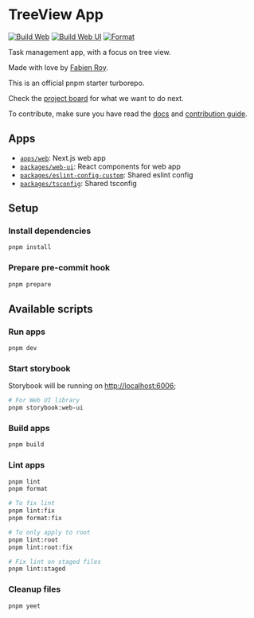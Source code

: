 # TreeView App

[![Build Web](https://github.com/treeview-app/treeview/actions/workflows/build-web.yml/badge.svg)](https://github.com/treeview-app/treeview/actions/workflows/build-web.yml)
[![Build Web UI](https://github.com/treeview-app/treeview/actions/workflows/build-web-ui.yml/badge.svg)](https://github.com/treeview-app/treeview/actions/workflows/build-web-ui.yml)
[![Format](https://github.com/treeview-app/treeview/actions/workflows/format.yml/badge.svg)](https://github.com/treeview-app/treeview/actions/workflows/format.yml)

Task management app, with a focus on tree view.

Made with love by [Fabien Roy](https://github.com/ExiledNarwal28).

This is an official pnpm starter turborepo.

Check the [project board](https://github.com/orgs/treeview-app/projects/1/views/1) for what we want to do next.

To contribute, make sure you have read the [docs](docs) and [contribution guide](CONTRIBUTING.md).

## Apps

- [`apps/web`](apps/docs): Next.js web app
- [`packages/web-ui`](packages/web-ui): React components for web app
- [`packages/eslint-config-custom`](packages/eslint-config-custom): Shared eslint config
- [`packages/tsconfig`](packages/tsconfig): Shared tsconfig

## Setup

### Install dependencies

```bash
pnpm install
```

### Prepare pre-commit hook

```bash
pnpm prepare
```

## Available scripts

### Run apps

```bash
pnpm dev
```

### Start storybook

Storybook will be running on [http://localhost:6006](http://localhost:6006);

```bash
# For Web UI library
pnpm storybook:web-ui
```

### Build apps

```bash
pnpm build
```

### Lint apps

```bash
pnpm lint
pnpm format

# To fix lint
pnpm lint:fix
pnpm format:fix

# To only apply to root
pnpm lint:root
pnpm lint:root:fix

# Fix lint on staged files
pnpm lint:staged
```

### Cleanup files

```bash
pnpm yeet
```

